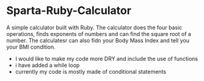 # Sparta-Ruby-Calculator

A simple calculator built with Ruby. The calculator does the four basic operations, finds exponents of numbers and can find the square root of a number. The calculatesr can also fidn your Body Mass Index and tell you your BMI condition. 

- I would like to make my code more DRY and include the use of functions 
- i have added a while loop 
- currently my code is mostly made of conditional statements 
